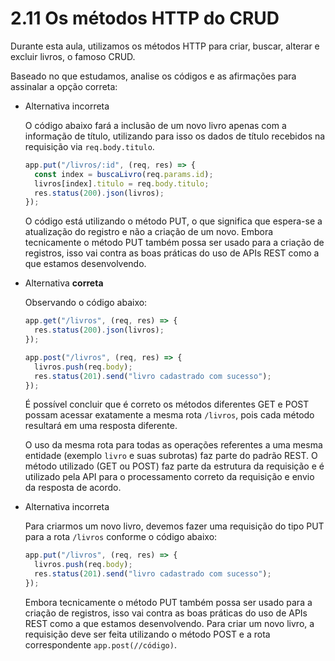 # 2.11 Os métodos HTTP do CRUD
Durante esta aula, utilizamos os métodos HTTP para criar, buscar, alterar e excluir livros, o famoso CRUD.

Baseado no que estudamos, analise os códigos e as afirmações para assinalar a opção correta:

- Alternativa incorreta
    
    O código abaixo fará a inclusão de um novo livro apenas com a informação de título, utilizando para isso os dados de título recebidos na requisição via `req.body.titulo`.
    
    ```js
    app.put("/livros/:id", (req, res) => {
      const index = buscaLivro(req.params.id);
      livros[index].titulo = req.body.titulo;
      res.status(200).json(livros);
    });
    ```
    
    O código está utilizando o método PUT, o que significa que espera-se a atualização do registro e não a criação de um novo. Embora tecnicamente o método PUT também possa ser usado para a criação de registros, isso vai contra as boas práticas do uso de APIs REST como a que estamos desenvolvendo.
    
- Alternativa **correta**
    
    Observando o código abaixo:
    
    ```js
    app.get("/livros", (req, res) => {
      res.status(200).json(livros);
    });
    
    app.post("/livros", (req, res) => {
      livros.push(req.body);
      res.status(201).send("livro cadastrado com sucesso");
    });
    ```
    
    É possível concluir que é correto os métodos diferentes GET e POST possam acessar exatamente a mesma rota `/livros`, pois cada método resultará em uma resposta diferente.
    
    O uso da mesma rota para todas as operações referentes a uma mesma entidade (exemplo `livro` e suas subrotas) faz parte do padrão REST. O método utilizado (GET ou POST) faz parte da estrutura da requisição e é utilizado pela API para o processamento correto da requisição e envio da resposta de acordo.
    
- Alternativa incorreta
    
    Para criarmos um novo livro, devemos fazer uma requisição do tipo PUT para a rota `/livros` conforme o código abaixo:
    
    ```js
    app.put("/livros", (req, res) => {
      livros.push(req.body);
      res.status(201).send("livro cadastrado com sucesso");
    });
    ```
    
    Embora tecnicamente o método PUT também possa ser usado para a criação de registros, isso vai contra as boas práticas do uso de APIs REST como a que estamos desenvolvendo. Para criar um novo livro, a requisição deve ser feita utilizando o método POST e a rota correspondente `app.post(//código)`.
